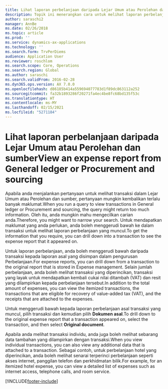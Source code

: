 ```yaml
---
title: Lihat laporan perbelanjaan daripada Lejar Umum atau Perolehan dan sumber
description: Topik ini menerangkan cara untuk melihat laporan perbelanjaan asal bagi transaksi yang muncul.
author: saraschi2
manager: AnnBe
ms.date: 02/26/2018
ms.topic: article
ms.prod: ''
ms.service: dynamics-ax-applications
ms.technology: ''
ms.search.form: TrvPerDiems
audience: Application User
ms.reviewer: roschlom
ms.search.scope: Core, Operations
ms.search.region: Global
ms.author: saraschi
ms.search.validFrom: 2016-02-28
ms.dyn365.ops.version: AX 7.0.0
ms.openlocfilehash: d86185b414a559694077783d1f89dc863112a252
ms.sourcegitcommit: fa32b1893286f20271fa4ec4be8fc68bd135f53c
ms.translationtype: HT
ms.contentlocale: ms-MY
ms.lasthandoff: 02/15/2021
ms.locfileid: "5271184"
---
```

# <a name="view-an-expense-report-from-general-ledger-or-procurement-and-sourcing"></a><span data-ttu-id="68c0e-103">Lihat laporan perbelanjaan daripada Lejar Umum atau Perolehan dan sumber</span><span class="sxs-lookup"><span data-stu-id="68c0e-103">View an expense report from General ledger or Procurement and sourcing</span></span>

<span data-ttu-id="68c0e-104">Apabila anda menjalankan pertanyaan untuk melihat transaksi dalam Lejar Umum atau Perolehan dan sumber, pertanyaan mungkin kembalikan terlalu banyak maklumat.</span><span class="sxs-lookup"><span data-stu-id="68c0e-104">When you run a query to view transactions in General ledger or Procurement and sourcing, the query might return too much information.</span></span> <span data-ttu-id="68c0e-105">Oleh itu, anda mungkin mahu mengecilkan carian anda.</span><span class="sxs-lookup"><span data-stu-id="68c0e-105">Therefore, you might want to narrow your search.</span></span> <span data-ttu-id="68c0e-106">Untuk mendapatkan maklumat yang anda perlukan, anda boleh menggerudi bawah ke dalam transaksi untuk melihat laporan perbelanjaan yang muncul.</span><span class="sxs-lookup"><span data-stu-id="68c0e-106">To get the information that you require, you can drill down into a transaction to see the expense report that it appeared on.</span></span>

<span data-ttu-id="68c0e-107">Untuk laporan perbelanjaan, anda boleh menggerudi bawah daripada transaksi kepada laporan asal yang disimpan dalam pengurusan Perbelanjaan.</span><span class="sxs-lookup"><span data-stu-id="68c0e-107">For expense reports, you can drill down from a transaction to the original report that is stored in Expense management.</span></span> <span data-ttu-id="68c0e-108">Selain jumlah perbelanjaan, anda boleh melihat transaksi yang diperincikan, transaksi yang layak untuk mendapatkan kembali cukai nilai ditambah (VAT) dan resit yang dilampirkan kepada perbelanjaan tersebut.</span><span class="sxs-lookup"><span data-stu-id="68c0e-108">In addition to the total amount of expenses, you can view the itemized transactions, the transactions that are eligible for recovery of value-added tax (VAT), and the receipts that are attached to the expenses.</span></span>

<span data-ttu-id="68c0e-109">Untuk menggerudi bawah kepada laporan perbelanjaan asal transaksi yang muncul, pilih transaksi dan kemudian pilih **Dokumen asal**.</span><span class="sxs-lookup"><span data-stu-id="68c0e-109">To drill down to the original expense report that a transaction appeared on, select the transaction, and then select **Original document**.</span></span>

<span data-ttu-id="68c0e-110">Apabila anda melihat transaksi individu, anda juga boleh melihat sebarang data tambahan yang dilampirkan dengan transaksi.</span><span class="sxs-lookup"><span data-stu-id="68c0e-110">When you view individual transactions, you can also view any additional data that is attached to a transaction.</span></span> <span data-ttu-id="68c0e-111">Sebagai contoh, untuk perbelanjaan hotel yang diperincikan, anda boleh melihat senarai terperinci perbelanjaan seperti akses internet, panggilan telefon dan perkhidmatan bilik.</span><span class="sxs-lookup"><span data-stu-id="68c0e-111">For example, for an itemized hotel expense, you can view a detailed list of expenses such as internet access, telephone calls, and room service.</span></span>


[!INCLUDE[footer-include](../includes/footer-banner.md)]